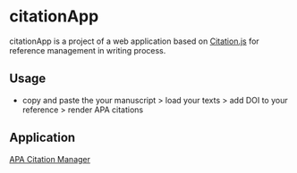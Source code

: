 # citationApp
citationApp is a project of a web application based on [Citation.js](https://citation.js.org/) for reference management in writing process.

## Usage
- copy and paste the your manuscript > load your texts > add DOI to your reference > render APA citations

## Application
[APA Citation Manager](https://billbillbilly.github.io/paper_reference/citation_app/)
